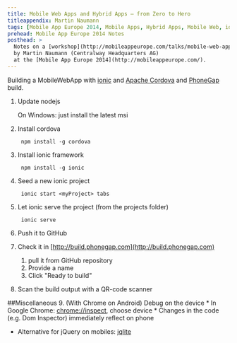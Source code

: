 ```yaml
---
title: Mobile Web Apps and Hybrid Apps – from Zero to Hero
titleappendix: Martin Naumann
tags: [Mobile App Europe 2014, Mobile Apps, Hybrid Apps, Mobile Web, ionic]
prehead: Mobile App Europe 2014 Notes
posthead: >
  Notes on a [workshop](http://mobileappeurope.com/talks/mobile-web-apps-and-hybrid-apps-from-zero-to-hero-2/ "Mobile Web Apps and Hybrid Apps – from Zero to Hero")
  by Martin Naumann (Centralway Headquarters AG)
  at the [Mobile App Europe 2014](http://mobileappeurope.com/).
---
```


Building a MobileWebApp with [ionic](http://ionicframework.com/) and [Apache Cordova](http://cordova.apache.org/) and [PhoneGap](http://phonegap.com/) build.

1. Update nodejs

    On Windows: just install the latest msi

1. Install cordova

        npm install -g cordova

3. Install ionic framework

        npm install -g ionic

4. Seed a new ionic project

        ionic start <myProject> tabs

5. Let ionic serve the project (from the projects folder)

        ionic serve

6. Push it to GitHub

7. Check it in [http://build.phonegap.com](http://build.phonegap.com)
    1. pull it from GitHub repository
    2. Provide a name
    3. Click "Ready to build"

8. Scan the build output with a QR-code scanner


##Miscellaneous
9. (With Chrome on Android) Debug on the device
    * In Google Chrome: [chrome://inspect](chrome://inspect), choose device
    * Changes in the code (e.g. Dom Inspector) immediately reflect on phone

* Alternative for jQuery on mobiles: [jqlite](https://code.google.com/p/jqlite/ "jqlite")

